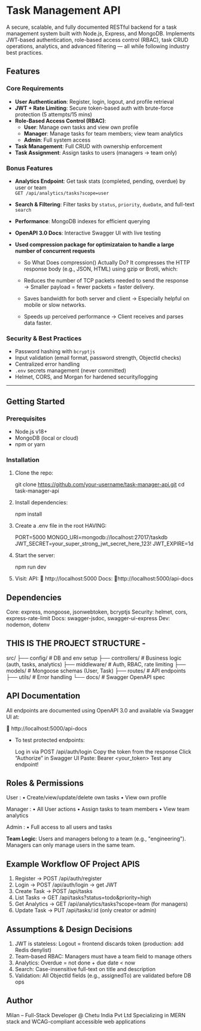 # Task Management API

A secure, scalable, and fully documented RESTful backend for a task management system built with Node.js, Express, and MongoDB. Implements JWT-based authentication, role-based access control (RBAC), task CRUD operations, analytics, and advanced filtering — all while following industry best practices.

## Features

### Core Requirements
- **User Authentication**: Register, login, logout, and profile retrieval
- **JWT + Rate Limiting**: Secure token-based auth with brute-force protection (5 attempts/15 mins)
- **Role-Based Access Control (RBAC)**:
  - **User**: Manage own tasks and view own profile
  - **Manager**: Manage tasks for team members; view team analytics
  - **Admin**: Full system access
- **Task Management**: Full CRUD with ownership enforcement
- **Task Assignment**: Assign tasks to users (managers → team only)

### Bonus Features
- **Analytics Endpoint**: Get task stats (completed, pending, overdue) by user or team  
  `GET /api/analytics/tasks?scope=user`
- **Search & Filtering**: Filter tasks by `status`, `priority`, `dueDate`, and full-text `search`
- **Performance**: MongoDB indexes for efficient querying
- **OpenAPI 3.0 Docs**: Interactive Swagger UI with live testing
- **Used compression package for optimizataion to handle a large number of concurrent requests**

    - So What Does compression() Actually Do?
      It compresses the HTTP response body (e.g., JSON, HTML) using gzip or Brotli, which:

    - Reduces the number of TCP packets needed to send the response
    → Smaller payload = fewer packets = faster delivery.

    - Saves bandwidth for both server and client
    → Especially helpful on mobile or slow networks.

    - Speeds up perceived performance
    → Client receives and parses data faster.


### Security & Best Practices
- Password hashing with `bcryptjs`
- Input validation (email format, password strength, ObjectId checks)
- Centralized error handling
- `.env` secrets management (never committed)
- Helmet, CORS, and Morgan for hardened security/logging

---

## Getting Started

### Prerequisites
- Node.js v18+
- MongoDB (local or cloud)
- npm or yarn

### Installation

1. Clone the repo:
   
   git clone https://github.com/your-username/task-manager-api.git
   cd task-manager-api

2. Install dependencies:
   
   npm install

3. Create a .env file in the root HAVING:

    PORT=5000
    MONGO_URI=mongodb://localhost:27017/taskdb
    JWT_SECRET=your_super_strong_jwt_secret_here_123!
    JWT_EXPIRE=1d

4. Start the server: 
    
   npm run dev

5. Visit:
    API:    🔗 http://localhost:5000
    Docs:   🔗http://localhost:5000/api-docs


## Dependencies

Core: express, mongoose, jsonwebtoken, bcryptjs
Security: helmet, cors, express-rate-limit
Docs: swagger-jsdoc, swagger-ui-express
Dev: nodemon, dotenv


## THIS IS THE PROJECT STRUCTURE - 

src/
├── config/          # DB and env setup
├── controllers/     # Business logic (auth, tasks, analytics)
├── middleware/      # Auth, RBAC, rate limiting
├── models/          # Mongoose schemas (User, Task)
├── routes/          # API endpoints
├── utils/           # Error handling
└── docs/            # Swagger OpenAPI spec


## API Documentation

All endpoints are documented using OpenAPI 3.0 and available via Swagger UI at:

🔗 http://localhost:5000/api-docs

- To test protected endpoints:

    Log in via POST /api/auth/login
    Copy the token from the response
    Click “Authorize” in Swagger UI
    Paste: Bearer <your_token>
    Test any endpoint!

## Roles & Permissions

User :
• Create/view/update/delete own tasks
• View own profile

Manager :
• All User actions
• Assign tasks to team members
• View team analytics

Admin :
• Full access to all users and tasks

**Team Logic**: Users and managers belong to a team (e.g., "engineering"). Managers can only manage users in the same team.

## Example Workflow OF Project APIS

1. Register → POST /api/auth/register
2. Login → POST /api/auth/login → get JWT
3. Create Task → POST /api/tasks
4. List Tasks → GET /api/tasks?status=todo&priority=high
5. Get Analytics → GET /api/analytics/tasks?scope=team (for managers)
6. Update Task → PUT /api/tasks/:id (only creator or admin)

## Assumptions & Design Decisions

1. JWT is stateless: Logout = frontend discards token (production: add Redis denylist)
2. Team-based RBAC: Managers must have a team field to manage others
3. Analytics: Overdue = not done + due date < now
4. Search: Case-insensitive full-text on title and description
5. Validation: All ObjectId fields (e.g., assignedTo) are validated before DB ops

## Author

Milan – Full-Stack Developer @ Chetu India Pvt Ltd
Specializing in MERN stack and WCAG-compliant accessible web applications

